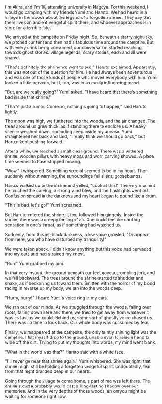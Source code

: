 I'm Akira, and I'm 16, attending university in Nagoya. For this weekend, I would go camping with my friends Yumi and Haruto. We had heard in a village in the woods about the legend of a forgotten shrine. They say that there lives an ancient vengeful spirit there, and whoever approaches is in store for a terrible fate.

We arrived at the campsite on Friday night. So, beneath a starry night-sky, we pitched our tent and then had a fabulous time around the campfire. But with every drink being consumed, our conversation started reaching towards ghost stories: village legends, scary stories, each and all were shared.

"That's definitely the shrine we want to see!" Haruto exclaimed. Apparently, this was not out of the question for him. He had always been adventurous and was one of those kinds of people who moved everybody with him. Yumi looked a little nervous, but I, too, was in an easily influencing mood.

"But, are we really going?" Yumi asked. "I have heard that there's something bad inside that shrine."

"That's just a rumor. Come on, nothing's going to happen," said Haruto lightly.

The moon was high, we furthered into the woods, and the air changed. The trees around us grew thick, as if standing there to enclose us. A heavy silence weighed down, spreading deep inside my unease. Yumi straightened her back and said, "I really think we should go back," but Haruto kept pushing forward.

After a while, we reached a small clear ground. There was a withered shrine: wooden pillars with heavy moss and worn carving showed. A place time seemed to have stopped moving.

"Wow." I whispered. Something special seemed to be in my heart. Then suddenly without warning, the surroundings fell silent; goosebumps.

Haruto walked up to the shrine and yelled, "Look at this!" The very moment he touched the carving, a strong wind blew, and the flashlights went out. Confusion spread in the darkness and my heart began to pound like a drum.

"This is bad, let's go!" Yumi screamed.

But Haruto entered the shrine. I, too, followed him gingerly. Inside the shrine, there was a creepy feeling of air. One could feel the choking sensation in one's throat, as if something had watched us.

Suddenly, from this jet-black darkness, a low voice growled, "Disappear from here, you who have disturbed my tranquility!"

We were taken aback. I didn't know anything but this voice had pervaded into my ears and had strained my chest.

"Run!" Yumi grabbed my arm.

In that very instant, the ground beneath our feet gave a crumbling jerk, and we fell backward. The trees around the shrine started to shudder and shake, as if beckoning us toward them. Smitten with the horror of my blood racing in reverse up my body, we ran into the woods deep.

"Hurry, hurry!" I heard Yumi's voice ring in my ears.

We ran out of our minds. As we struggled through the woods, falling over roots, falling down here and there, we tried to get away from whatever it was as fast as we could. Behind us, some sort of ghostly voice chased us. There was no time to look back. Our whole body was consumed by fear.

Finally, we reappeared at the campsite; the only faintly shining light was the campfire. I felt myself drop to the ground, unable even to raise a hand to wipe off the dirt. Trying to put my thoughts into words, my mind went blank.

"What in the world was that?" Haruto said with a white face.

"I'll never go near that shrine again." Yumi whispered. She was right, that shrine might still be holding a forgotten vengeful spirit. Undoubtedly, fear from that night branded deep in our hearts.

Going through the village to come home, a part of me was left there. The shrine's curse probably would cast a long-lasting shadow over our memories. And in the very depths of those woods, an onryou might be waiting for someone right now.
